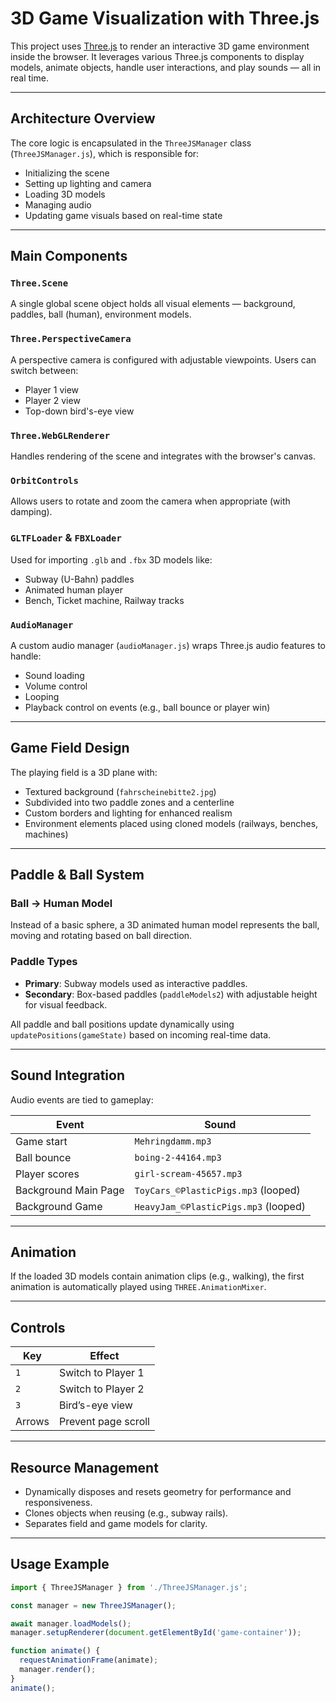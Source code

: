 # 3D Game Visualization with Three.js

This project uses [Three.js](https://threejs.org/) to render an interactive 3D game environment inside the browser. It leverages various Three.js components to display models, animate objects, handle user interactions, and play sounds — all in real time.

---

## Architecture Overview

The core logic is encapsulated in the `ThreeJSManager` class (`ThreeJSManager.js`), which is responsible for:

- Initializing the scene
- Setting up lighting and camera
- Loading 3D models
- Managing audio
- Updating game visuals based on real-time state

---

## Main Components

### `Three.Scene`
A single global scene object holds all visual elements — background, paddles, ball (human), environment models.

### `Three.PerspectiveCamera`
A perspective camera is configured with adjustable viewpoints. Users can switch between:
- Player 1 view
- Player 2 view
- Top-down bird's-eye view

### `Three.WebGLRenderer`
Handles rendering of the scene and integrates with the browser's canvas.

### `OrbitControls`
Allows users to rotate and zoom the camera when appropriate (with damping).

### `GLTFLoader` & `FBXLoader`
Used for importing `.glb` and `.fbx` 3D models like:
- Subway (U-Bahn) paddles
- Animated human player
- Bench, Ticket machine, Railway tracks

### `AudioManager`
A custom audio manager (`audioManager.js`) wraps Three.js audio features to handle:
- Sound loading
- Volume control
- Looping
- Playback control on events (e.g., ball bounce or player win)

---

## Game Field Design

The playing field is a 3D plane with:

- Textured background (`fahrscheinebitte2.jpg`)
- Subdivided into two paddle zones and a centerline
- Custom borders and lighting for enhanced realism
- Environment elements placed using cloned models (railways, benches, machines)

---

## Paddle & Ball System

### Ball → Human Model
Instead of a basic sphere, a 3D animated human model represents the ball, moving and rotating based on ball direction.

### Paddle Types
- **Primary**: Subway models used as interactive paddles.
- **Secondary**: Box-based paddles (`paddleModels2`) with adjustable height for visual feedback.

All paddle and ball positions update dynamically using `updatePositions(gameState)` based on incoming real-time data.

---

## Sound Integration

Audio events are tied to gameplay:

| Event                | Sound                     |
|----------------------|---------------------------|
| Game start           | `Mehringdamm.mp3`         |
| Ball bounce          | `boing-2-44164.mp3`       |
| Player scores        | `girl-scream-45657.mp3`   |
| Background Main Page | `ToyCars_©PlasticPigs.mp3` (looped)
| Background Game      | `HeavyJam_©PlasticPigs.mp3` (looped)


---

## Animation

If the loaded 3D models contain animation clips (e.g., walking), the first animation is automatically played using `THREE.AnimationMixer`.

---

## Controls

| Key | Effect               |
|-----|----------------------|
| `1` | Switch to Player 1   |
| `2` | Switch to Player 2   |
| `3` | Bird’s-eye view      |
| Arrows | Prevent page scroll |

---

## Resource Management

- Dynamically disposes and resets geometry for performance and responsiveness.
- Clones objects when reusing (e.g., subway rails).
- Separates field and game models for clarity.

---

## Usage Example

```js
import { ThreeJSManager } from './ThreeJSManager.js';

const manager = new ThreeJSManager();

await manager.loadModels();
manager.setupRenderer(document.getElementById('game-container'));

function animate() {
  requestAnimationFrame(animate);
  manager.render();
}
animate();
